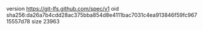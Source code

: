 version https://git-lfs.github.com/spec/v1
oid sha256:da26a7b4cdd28ac375bba854d8e4111bac7031c4ea913846f59fc96715557d78
size 23963
